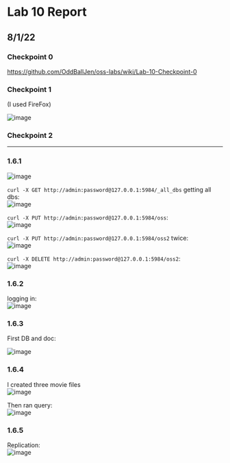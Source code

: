 # Lab 10 Report
## 8/1/22

### Checkpoint 0 
https://github.com/OddBallJen/oss-labs/wiki/Lab-10-Checkpoint-0

### Checkpoint 1

(I used FireFox) 

![image](https://user-images.githubusercontent.com/57297201/182233301-b0615843-ba32-4e88-ad1a-6fa1e19c6713.png)

### Checkpoint 2

---------
### 1.6.1

![image](https://user-images.githubusercontent.com/57297201/182253227-c340a555-fc84-4836-9f8f-34bbd0a8ab82.png)  

`curl -X GET http://admin:password@127.0.0.1:5984/_all_dbs` getting all dbs:  
![image](https://user-images.githubusercontent.com/57297201/182413049-13c09fd5-9de0-40c2-a2c6-fd6b373609bc.png)

`curl -X PUT http://admin:password@127.0.0.1:5984/oss`:  
![image](https://user-images.githubusercontent.com/57297201/182413266-542d24b7-46fb-4ac6-9d3e-2eb1f18fae4d.png)  

`curl -X PUT http://admin:password@127.0.0.1:5984/oss2` twice:    
![image](https://user-images.githubusercontent.com/57297201/182413496-6fc25a1b-446f-4d67-ac41-339a64414907.png)

`curl -X DELETE http://admin:password@127.0.0.1:5984/oss2`:  
![image](https://user-images.githubusercontent.com/57297201/182414081-6f3ca0de-64e4-4785-b4c1-7c71a91cb97b.png)

### 1.6.2   
logging in:  
![image](https://user-images.githubusercontent.com/57297201/182414509-b88f9eee-2fcc-4768-a077-13b64b30eecf.png)

### 1.6.3
First DB and doc:   

![image](https://user-images.githubusercontent.com/57297201/182415663-0a063da9-8fd6-41d9-a38f-d698f00d864a.png)

### 1.6.4
I created three movie files   
![image](https://user-images.githubusercontent.com/57297201/182416477-d34c2ef8-d345-4888-9b21-b9d1c33a20f0.png)

Then ran query:  
![image](https://user-images.githubusercontent.com/57297201/182419415-63f9de34-3a51-4fe3-915c-fd06c8796bbd.png)

### 1.6.5
Replication:  
![image](https://user-images.githubusercontent.com/57297201/182420782-32d40a9b-f4a0-4bbb-86fa-5ba009ec80ae.png)
















